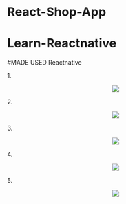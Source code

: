 # React-Shop-App

# Learn-Reactnative

#MADE USED Reactnative

1.<p align="center"><img src="https://github.com/andihoerudin24/React-Shop-App/blob/master/1.PNG"></p>

2.<p align="center"><img src="https://github.com/andihoerudin24/React-Shop-App/blob/master/2.PNG"></p>

3.<p align="center"><img src="https://github.com/andihoerudin24/React-Shop-App/blob/master/3.PNG"></p>

4.<p align="center"><img src="https://github.com/andihoerudin24/React-Shop-App/blob/master/4.PNG"></p>

5.<p align="center"><img src="https://github.com/andihoerudin24/React-Shop-App/blob/master/5.PNG"></p>
